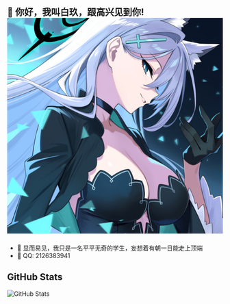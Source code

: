 

## 👋 你好，我叫白玖，跟高兴见到你! <img src="https://github.com/BaiJiu123/BaiJiu123/blob/main/illust_121666568_20240822_233116.jpg" alt="Image">

- 🔭 显而易见，我只是一名平平无奇的学生，妄想着有朝一日能走上顶端
- 💬 QQ: 2126383941

## GitHub Stats
<p><img src="https://github-readme-stats.vercel.app/api?username=BaiJiu123&amp;show_icons=true&theme=radical" alt="GitHub Stats"></p>


